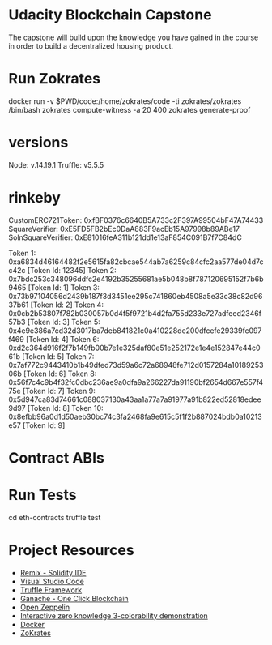 # Udacity Blockchain Capstone

The capstone will build upon the knowledge you have gained in the course in order to build a decentralized housing product. 

# Run Zokrates
docker run -v $PWD/code:/home/zokrates/code -ti zokrates/zokrates /bin/bash
zokrates compute-witness -a 20 400
zokrates generate-proof



# versions
Node: v.14.19.1
Truffle: v5.5.5

# rinkeby
CustomERC721Token: 0xfBF0376c6640B5A733c2F397A99504bF47A74433
SquareVerifier: 0xE5FD5FB2bEc0DaA883F9acEb15A97998b89ABe17
SolnSquareVerifier: 0xE81016feA311b121dd1e13aF854C091B7f7C84dC

Token 1: 0xa6834d46164482f2e5615fa82cbcae544ab7a6259c84cfc2aa577de04d7cc42c [Token Id: 12345]
Token 2: 0x7bdc253c348096ddfc2e4192b35255681ae5b048b8f787120695152f7b6b9465 [Token Id: 1]
Token 3: 0x73b97104056d2439b187f3d3451ee295c741860eb4508a5e33c38c82d9637b61 [Token Id: 2]
Token 4: 0x0cb2b53807f782b030057b0d4f5f9721b4d2fa755d233e727adfeed2346f57b3 [Token Id: 3]
Token 5: 0x4e9e386a7cd32d3017ba7deb841821c0a410228de200dfcefe29339fc097f469 [Token Id: 4]
Token 6: 0xd2c364d916f2f7b149fb00b7e1e325daf80e51e252172e1e4e152847e44c061b [Token Id: 5]
Token 7: 0x7af772c9443410b1b49dfed73d59a6c72a68948fe712d0157284a1018925306b [Token Id: 6]
Token 8: 0x56f7c4c9b4f32fc0dbc236ae9a0dfa9a266227da91190bf2654d667e557f475e [Token Id: 7]
Token 9: 0x5d947ca83d74661c088037130a43aa1a77a7a91977a91b822ed52818edee9d97 [Token Id: 8]
Token 10: 0x8efbb96a0d1d50aeb30bc74c3fa2468fa9e615c5f1f2b887024bdb0a10213e57 [Token Id: 9]


# Contract ABIs

# Run Tests
cd eth-contracts
truffle test

# Project Resources

* [Remix - Solidity IDE](https://remix.ethereum.org/)
* [Visual Studio Code](https://code.visualstudio.com/)
* [Truffle Framework](https://truffleframework.com/)
* [Ganache - One Click Blockchain](https://truffleframework.com/ganache)
* [Open Zeppelin ](https://openzeppelin.org/)
* [Interactive zero knowledge 3-colorability demonstration](http://web.mit.edu/~ezyang/Public/graph/svg.html)
* [Docker](https://docs.docker.com/install/)
* [ZoKrates](https://github.com/Zokrates/ZoKrates)
